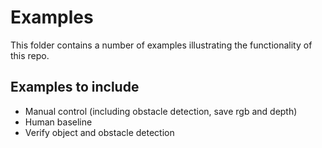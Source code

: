 # Examples
This folder contains a number of examples illustrating the functionality of this repo.

## Examples to include
- Manual control (including obstacle detection, save rgb and depth)
- Human baseline
- Verify object and obstacle detection
